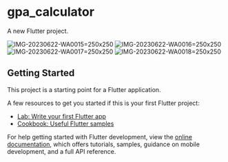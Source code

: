 # gpa_calculator

A new Flutter project.

![IMG-20230622-WA0015](https://github.com/AkashS0510/GPA-Calculator-Flutter/assets/96624761/4b150140-ac5b-4ad3-8d11-524df58003e6)=250x250
![IMG-20230622-WA0016](https://github.com/AkashS0510/GPA-Calculator-Flutter/assets/96624761/d1fb8b88-786a-4769-9db0-0ade92e697d4)=250x250
![IMG-20230622-WA0017](https://github.com/AkashS0510/GPA-Calculator-Flutter/assets/96624761/4923dcd3-570b-4d70-a22e-f53c51247413)=250x250
![IMG-20230622-WA0018](https://github.com/AkashS0510/GPA-Calculator-Flutter/assets/96624761/3953e1b1-b255-4851-a047-9244f30a1e5a)=250x250





## Getting Started

This project is a starting point for a Flutter application.

A few resources to get you started if this is your first Flutter project:

- [Lab: Write your first Flutter app](https://docs.flutter.dev/get-started/codelab)
- [Cookbook: Useful Flutter samples](https://docs.flutter.dev/cookbook)

For help getting started with Flutter development, view the
[online documentation](https://docs.flutter.dev/), which offers tutorials,
samples, guidance on mobile development, and a full API reference.
